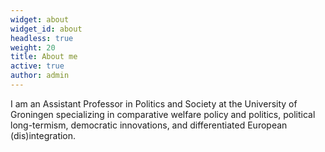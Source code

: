 ```yaml
---
widget: about
widget_id: about
headless: true
weight: 20
title: About me
active: true
author: admin
---
```

<!--StartFragment-->

I am an Assistant Professor in Politics and Society at the University of Groningen specializing in comparative welfare policy and politics, political long-termism, democratic innovations, and differentiated European (dis)integration. 

<!--EndFragment-->